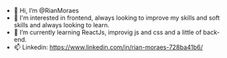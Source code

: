 - 👋 Hi, I’m @RianMoraes
- 👀 I'm interested in frontend, always looking to improve my skills and soft skills and always looking to learn.
- 🌱 I’m currently learning ReactJs, improvig js and css and a little of back-end.
- 📫 Linkedin: https://www.linkedin.com/in/rian-moraes-728ba41b6/
